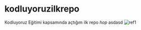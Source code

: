 # kodluyoruzilkrepo
Kodluyoruz Eğitimi kapsamında açtığım ilk repo
*hop*
asdasd
![ref1](https://user-images.githubusercontent.com/90156001/157283301-9228c5b7-78e6-42e1-8454-a518d5521efb.png)
